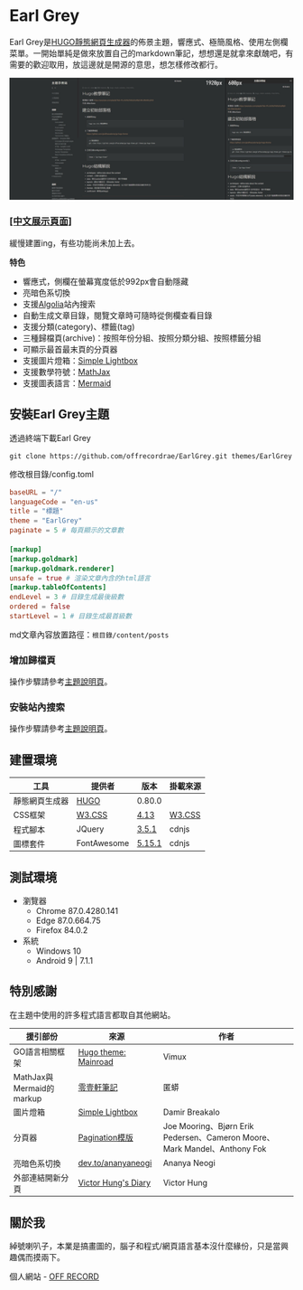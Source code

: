 # Earl Grey

Earl Grey是[HUGO靜態網頁生成器](https://gohugo.io/)的佈景主題，響應式、極簡風格、使用左側欄菜單。一開始單純是做來放置自己的markdown筆記，想想還是就拿來獻醜吧，有需要的歡迎取用，放這邊就是開源的意思，想怎樣修改都行。

![](Earl-Grey-sample.jpg)

<a href="https//demo.off-record.net"><h3><u>[中文展示頁面]</u></h3></a>
緩慢建置ing，有些功能尚未加上去。

**特色**
- 響應式，側欄在螢幕寬度低於992px會自動隱藏
- 亮暗色系切換
- 支援[Algolia](https://www.algolia.com/)站內搜索
- 自動生成文章目錄，閱覽文章時可隨時從側欄查看目錄
- 支援分類(category)、標籤(tag)
- 三種歸檔頁(archive)：按照年份分組、按照分類分組、按照標籤分組
- 可顯示最首最末頁的分頁器
- 支援圖片燈箱：[Simple Lightbox](https://dbrekalo.github.io/simpleLightbox/)
- 支援數學符號：[MathJax](https://www.mathjax.org/)
- 支援圖表語言：[Mermaid](https://mermaid-js.github.io/mermaid)

## 安裝Earl Grey主題

透過終端下載Earl Grey

```
git clone https://github.com/offrecordrae/EarlGrey.git themes/EarlGrey
```
修改根目錄/config.toml
```toml
baseURL = "/"
languageCode = "en-us"
title = "標題"
theme = "EarlGrey"
paginate = 5 # 每頁顯示的文章數

[markup]
[markup.goldmark]
[markup.goldmark.renderer]
unsafe = true # 渲染文章內含的html語言
[markup.tableOfContents]
endLevel = 3 # 目錄生成最後級數
ordered = false
startLevel = 1 # 目錄生成最首級數
```
md文章內容放置路徑：`根目錄/content/posts`

### 增加歸檔頁

操作步驟請參考[主題說明頁](/Doc.md)。

### 安裝站內搜索

操作步驟請參考[主題說明頁](/Doc.md)。

## 建置環境

工具 | 提供者 | 版本 | 掛載來源
---|---|---|---
靜態網頁生成器 | [HUGO](https://gohugo.io/) | 0.80.0 |
CSS框架 | [W3.CSS](https://www.w3schools.com/w3css/) | [4.13](https://www.w3schools.com/w3css/4/w3.css) | [W3.CSS](https://www.w3schools.com/w3css/w3css_downloads.asp)
程式腳本 | JQuery | [3.5.1](https://cdn.jsdelivr.net/npm/jquery@3.5.1/dist/jquery.min.js) | cdnjs
圖標套件 | FontAwesome | [5.15.1](https://cdnjs.cloudflare.com/ajax/libs/font-awesome/5.15.1/css/all.min.css) | cdnjs

## 測試環境

- 瀏覽器
    - Chrome 87.0.4280.141
    - Edge 87.0.664.75
    - Firefox 84.0.2
- 系統
    - Windows 10
    - Android 9 | 7.1.1

## 特別感謝  
在主題中使用的許多程式語言都取自其他網站。

援引部份 | 來源 | 作者
---| --- | ---
GO語言相關框架 |  [Hugo theme: Mainroad](https://github.com/Vimux/Mainroad) | Vimux
MathJax與Mermaid的markup | [零壹軒筆記](https://note.qidong.name/) | 匿蟒
圖片燈箱 | [Simple Lightbox](https://dbrekalo.github.io/simpleLightbox/) | Damir Breakalo
分頁器 | [Pagination模版](https://github.com/gohugoio/hugo/blob/master/tpl/tplimpl/embedded/templates/pagination.html) | Joe Mooring、Bjørn Erik Pedersen、Cameron Moore、Mark Mandel、Anthony Fok
亮暗色系切換 |[dev.to/ananyaneogi](https://dev.to/ananyaneogi/create-a-dark-light-mode-switch-with-css-variables-34l8)| Ananya Neogi
外部連結開新分頁 | [Victor Hung's Diary](https://diary.taskinghouse.com/posts/2190580-how-to-make-external-links-automatically-open-in-new-tab-in-my-website/) | Victor Hung

## 關於我

綽號喇叭子，本業是搞畫圖的，腦子和程式/網頁語言基本沒什麼緣份，只是當興趣偶而摸兩下。

個人網站 - [OFF RECORD](http://www.off-record.net/)
